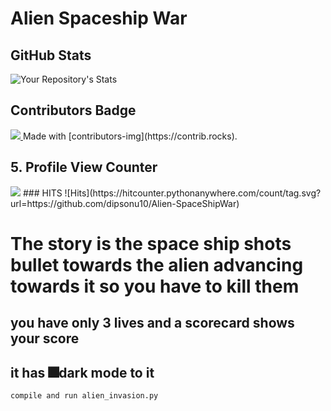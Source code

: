 # Alien Spaceship War

## GitHub Stats
![Your Repository's Stats](https://github-readme-stats.vercel.app/api?username=dipsonu10&show_icons=true)

## Contributors Badge
<a href="https://github.com/dipsonu10/Alien-SpaceShipWar/graphs/contributors">
<img src="https://contrib.rocks/image?repo=dipsonu10/Alien-SpaceShipWar" />
</a>
Made with [contributors-img](https://contrib.rocks).

## 5. Profile View Counter
<img src="https://komarev.com/ghpvc/?username=dipsonu10"/>
### HITS
![Hits](https://hitcounter.pythonanywhere.com/count/tag.svg?url=https://github.com/dipsonu10/Alien-SpaceShipWar)

# The story is the space ship shots bullet towards the alien advancing towards it so you have to kill them
## you have only 3 lives and a scorecard shows your score
## it has 🎆dark mode to it

```
compile and run alien_invasion.py
```

